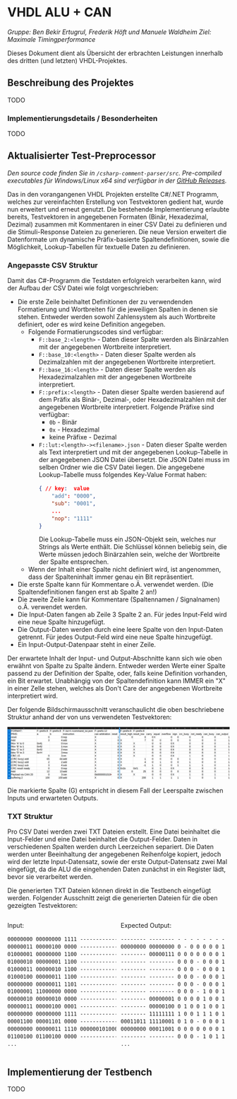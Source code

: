 # VHDL ALU + CAN

_Gruppe: Ben Bekir Ertugrul, Frederik Höft und Manuele Waldheim_
_Ziel: Maximale Timingperformance_

Dieses Dokument dient als Übersicht der erbrachten Leistungen innerhalb des dritten (und letzten) VHDL-Projektes.

## Beschreibung des Projektes

TODO

### Implementierungsdetails / Besonderheiten

TODO

## Aktualisierter Test-Preprocessor

_Den source code finden Sie in `/csharp-comment-parser/src`. Pre-compiled executables für Windows/Linux x64 sind verfügbar in der [GitHub Releases](https://github.com/frederik-hoeft/fhdw-vhdl-alu-can/releases)._

Das in den vorangangenen VHDL Projekten erstellte C\#/.NET Programm, welches zur vereinfachten Erstellung von Testvektoren gedient hat, wurde nun erweitert und erneut genutzt. Die bestehende Implementierung erlaubte bereits, Testvektoren in angegebenen Formaten (Binär, Hexadezimal, Dezimal) zusammen mit Kommentaren in einer CSV Datei zu definieren und die Stimuli-Response Dateien zu generieren. Die neue Version erweitert die Datenformate um dynamische Präfix-basierte Spaltendefinitionen, sowie die Möglichkeit, Lookup-Tabellen für textuelle Daten zu definieren.

### Angepasste CSV Struktur

Damit das C\#-Programm die Testdaten erfolgreich verarbeiten kann, wird der Aufbau der CSV Datei wie folgt vorgeschrieben:
- Die erste Zeile beinhaltet Definitionen der zu verwendenden Formatierung und Wortbreiten für die jeweiligen Spalten in denen sie stehen. Entweder werden sowohl Zahlensystem als auch Wortbreite definiert, oder es wird keine Definition angegeben.
    - Folgende Formatierungscodes sind verfügbar:
        - `F::base_2:<length>` - Daten dieser Spalte werden als Binärzahlen mit der angegebenen Wortbreite interpretiert.
        - `F::base_10:<length>` - Daten dieser Spalte werden als Dezimalzahlen mit der angegebenen Wortbreite interpretiert.
        - `F::base_16:<length>` - Daten dieser Spalte werden als Hexadezimalzahlen mit der angegebenen Wortbreite interpretiert.
        - `F::prefix:<length>` - Daten dieser Spalte werden basierend auf dem Präfix als Binär-, Dezimal-, oder Hexadezimalzahlen mit der angegebenen Wortbreite interpretiert. Folgende Präfixe sind verfügbar:
            - `0b` - Binär
            - `0x` - Hexadezimal
            - keine Präfixe - Dezimal
        - `F::lut:<length>-><filename>.json` - Daten dieser Spalte werden als Text interpretiert und mit der angegebenen Lookup-Tabelle in der angegebenen JSON Datei übersetzt. Die JSON Datei muss im selben Ordner wie die CSV Datei liegen. Die angegebene Lookup-Tabelle muss folgendes Key-Value Format haben:
            ```json
            { // key:  value
                "add": "0000",
                "sub": "0001",
                ...
                "nop": "1111"
            }
            ```
            Die Lookup-Tabelle muss ein JSON-Objekt sein, welches nur Strings als Werte enthält. Die Schlüssel können beliebig sein, die Werte müssen jedoch Binärzahlen sein, welche der Wortbreite der Spalte entsprechen.
    - Wenn der Inhalt einer Spalte nicht definiert wird, ist angenommen, dass der Spalteninhalt immer genau ein Bit repräsentiert.
- Die erste Spalte kann für Kommentare o.Ä. verwendet werden. (Die Spaltendefinitionen fangen erst ab Spalte 2 an!)
- Die zweite Zeile kann für Kommentare (Spaltennamen / Signalnamen) o.Ä. verwendet werden.
- Die Input-Daten fangen ab Zeile 3 Spalte 2 an. Für jedes Input-Feld wird eine neue Spalte hinzugefügt.
- Die Output-Daten werden durch eine leere Spalte von den Input-Daten getrennt. Für jedes Output-Feld wird eine neue Spalte hinzugefügt.
- Ein Input-Output-Datenpaar steht in einer Zeile.

Der erwartete Inhalt der Input- und Output-Abschnitte kann sich wie oben erwähnt von Spalte zu Spalte ändern. Entweder werden Werte einer Spalte passend zu der Definition der Spalte, oder, falls keine Definition vorhanden, ein Bit erwartet.
Unabhängig von der Spaltendefinition kann IMMER ein "X" in einer Zelle stehen, welches als Don't Care der angegebenen Wortbreite interpretiert wird.

Der folgende Bildschirmausschnitt veranschaulicht die oben beschriebene Struktur anhand der von uns verwendeten Testvektoren:

![](./assets/csv-sample.png)

Die markierte Spalte (G) entspricht in diesem Fall der Leerspalte zwischen Inputs und erwarteten Outputs.

### TXT Struktur

Pro CSV Datei werden zwei TXT Dateien erstellt. Eine Datei beinhaltet die Input-Felder und eine Datei beinhaltet die Output-Felder. Daten in verschiedenen Spalten werden durch Leerzeichen separiert. Die Daten werden unter Beeinhaltung der angegebenen Reihenfolge kopiert, jedoch wird der letzte Input-Datensatz, sowie der erste Output-Datensatz zwei Mal eingefügt, da die ALU die eingehenden Daten zunächst in ein Register lädt, bevor sie verarbeitet werden.

Die generierten TXT Dateien können direkt in die Testbench eingefügt werden. Folgender Ausschnitt zeigt die generierten Dateien für die oben gezeigten Testvektoren:

<div style="display: grid; grid-template-columns: 49% 49%; grid-column-gap: 2%">
<div>

Input:

```txt
00000000 00000000 1111 ------------ 1
00000011 00000100 0000 ------------ 0
01000001 00000000 1100 ------------ 0
01000010 00000001 1100 ------------ 0
01000011 00000010 1100 ------------ 0
01000100 00000011 1100 ------------ 0
00000000 00000011 1101 ------------ 0
01000001 11000000 0000 ------------ 0
00000010 00000010 0000 ------------ 0
00000011 00000100 0001 ------------ 0
00000000 00000000 1111 ------------ 0
00001100 00001101 0000 ------------ 0
00000000 00000011 1110 000000101000 0
01100100 01100100 0000 ------------ 0
...
```

</div>
<div>

Expected Output:

```txt
-------- -------- - - - - - - - -
00000000 00000000 0 - 0 0 0 0 0 1
-------- 00000111 0 0 0 0 0 0 0 1
-------- -------- 0 0 0 - 0 0 0 1
-------- -------- 0 0 0 - 0 0 0 1
-------- -------- 0 0 0 - 0 0 0 1
-------- -------- 0 0 0 - 0 0 0 1
-------- -------- 0 0 0 - 1 0 0 1
-------- 00000001 0 0 0 0 1 0 0 1
-------- 00000100 0 1 0 0 1 0 0 1
-------- 11111111 1 0 0 1 1 1 0 1
00011011 11110001 0 1 0 - 0 0 0 1
00000000 00011001 0 0 0 0 0 0 0 1
-------- -------- 0 0 0 - 1 0 1 1
...
```

</div>
</div>

## Implementierung der Testbench

TODO